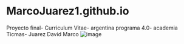 # MarcoJuarez1.github.io
Proyecto final- Curriculum Vitae- argentina programa 4.0- academia Ticmas- Juarez David Marco
![image](https://user-images.githubusercontent.com/126628936/222025486-e699728d-0589-49d4-875b-99b1388fbc47.png)
